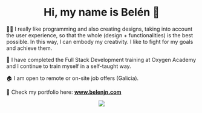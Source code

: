 <h1 align='center'>Hi, my name is Belén 👋</h1>

<p align="justify">


👧🏻 I really like programming and also creating designs, taking into account the user experience, so that the whole (design + functionalities) is the best possible. In this way, I can embody my creativity. I like to fight for my goals and achieve them.

📝 I have completed the Full Stack Development training at Oxygen Academy and I continue to train myself in a self-taught way.

🏠 I am open to remote or on-site job offers (Galicia).

👀 Check my portfolio here: <b>www.belenjn.com</b>


<div align="center"> <img src="https://user-images.githubusercontent.com/75947904/207024665-415713c9-b270-47af-ab55-1d4eebc7b85b.png"/></div>
